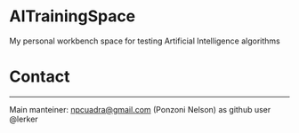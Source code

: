 # AITrainingSpace
My personal workbench space for testing Artificial Intelligence algorithms


# Contact
---------
Main manteiner: npcuadra@gmail.com (Ponzoni Nelson) as github user @lerker
